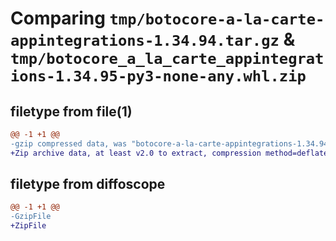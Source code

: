 # Comparing `tmp/botocore-a-la-carte-appintegrations-1.34.94.tar.gz` & `tmp/botocore_a_la_carte_appintegrations-1.34.95-py3-none-any.whl.zip`

## filetype from file(1)

```diff
@@ -1 +1 @@
-gzip compressed data, was "botocore-a-la-carte-appintegrations-1.34.94.tar", last modified: Tue Apr 30 01:01:22 2024, max compression
+Zip archive data, at least v2.0 to extract, compression method=deflate
```

## filetype from diffoscope

```diff
@@ -1 +1 @@
-GzipFile
+ZipFile
```

